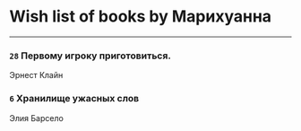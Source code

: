 # Wish list of books by Марихуанна
---

### `28` Первому игроку приготовиться.
Эрнест Клайн

### `6` Хранилище ужасных слов
Элия Барсело

